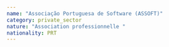 ```yaml
---
name: "Associação Portuguesa de Software (ASSOFT)"
category: private_sector
nature: "Association professionnelle "
nationality: PRT
---
```

    
